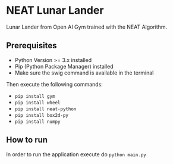 # NEAT Lunar Lander
Lunar Lander from Open AI Gym trained with the NEAT Algorithm.

## Prerequisites
* Python Version >= 3.x installed
* Pip (Python Package Manager) installed
* Make sure the swig command is available in the terminal

Then execute the following commands:
* `pip install gym`
* `pip install wheel`
* `pip install neat-python`
* `pip install box2d-py`
* `pip install numpy`

## How to run
In order to run the application execute do `python main.py`
